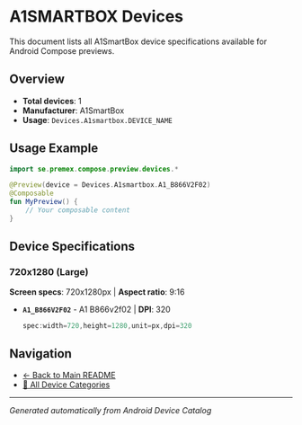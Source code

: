 # A1SMARTBOX Devices

This document lists all A1SmartBox device specifications available for Android Compose previews.

## Overview

- **Total devices**: 1
- **Manufacturer**: A1SmartBox
- **Usage**: `Devices.A1smartbox.DEVICE_NAME`

## Usage Example

```kotlin
import se.premex.compose.preview.devices.*

@Preview(device = Devices.A1smartbox.A1_B866V2F02)
@Composable
fun MyPreview() {
    // Your composable content
}
```

## Device Specifications

### 720x1280 (Large)

**Screen specs**: 720x1280px | **Aspect ratio**: 9:16

- **`A1_B866V2F02`** - A1 B866v2f02 | **DPI**: 320
  ```kotlin
  spec:width=720,height=1280,unit=px,dpi=320
  ```

## Navigation

- [← Back to Main README](../../README.md)
- [📱 All Device Categories](../README.md)

---
*Generated automatically from Android Device Catalog*
